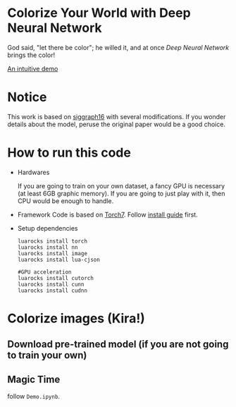 # Colorize Your World with Deep Neural Network
God said, "let there be color"; he willed it, and at once *Deep Neural Network* brings the  color!

[An intuitive demo](https://github.com/Lyken17/Colorize-Your-World/blob/master/Demo.ipynb)

# Notice
This work is based on  [siggraph16](http://hi.cs.waseda.ac.jp/~iizuka/projects/colorization/data/colorization_sig2016.pdf) with several modifications. If you wonder details about the model, peruse the original paper would be a good choice.

# How to run this code
* Hardwares

    If you are going to train on your own dataset, a fancy GPU is necessary (at least 6GB graphic memory). If you are going to just play with it, then CPU would be enough to handle.

* Framework
  Code is based on [Torch7](http://torch.ch). Follow [install guide](http://torch.ch/docs/getting-started.html#) first.

* Setup dependencies
  ```
  luarocks install torch
  luarocks install nn
  luarocks install image
  luarocks install lua-cjson

  #GPU acceleration
  luarocks install cutorch
  luarocks install cunn
  luarocks install cudnn
  ```

# Colorize  images (Kira!)
## Download pre-trained model (if you are not going to train your own)

## Magic Time
follow `Demo.ipynb`.

